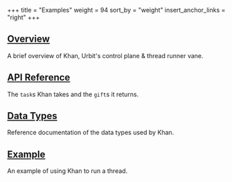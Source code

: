 +++
title = "Examples"
weight = 94
sort_by = "weight"
insert_anchor_links = "right"
+++

## [Overview](/system/kernel/khan/khan)

A brief overview of Khan, Urbit's control plane & thread runner vane.

## [API Reference](/system/kernel/khan/reference/tasks)

The `task`s Khan takes and the `gift`s it returns.

## [Data Types](/system/kernel/arvo/iris/types)

Reference documentation of the data types used by Khan.

## [Example](/system/kernel/iris/examples/example)

An example of using Khan to run a thread.
